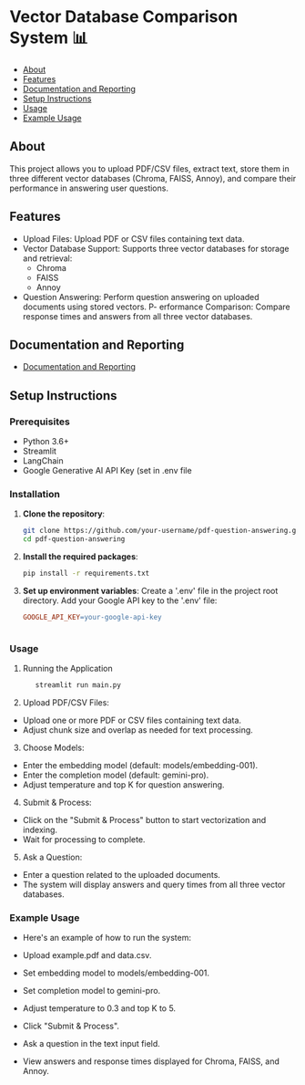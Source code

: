 # Vector Database Comparison System 📊

- [About](#about)
- [Features](#features)
- [Documentation and Reporting](#Documentation-and-Reporting)
- [Setup Instructions](#setup-instructions)
- [Usage](#usage)
- [Example Usage](#example-usage)


## About
This project allows you to upload PDF/CSV files, extract text, store them in three different vector databases (Chroma, FAISS, Annoy), and compare their performance in answering user questions.



## Features
- Upload Files: Upload PDF or CSV files containing text data.
- Vector Database Support: Supports three vector databases for storage and retrieval:
   - Chroma
   - FAISS
   - Annoy
- Question Answering: Perform question answering on uploaded documents using stored vectors.
P- erformance Comparison: Compare response times and answers from all three vector databases.

## Documentation and Reporting
- [Documentation and Reporting](https://github.com/devvirani13/Vector-Database-Comparison-System-/blob/main/Documentation%20and%20Reporting.ipynb)

## Setup Instructions

### Prerequisites
- Python 3.6+
- Streamlit
- LangChain
- Google Generative AI API Key (set in .env file

### Installation
1. **Clone the repository**:
   ```bash
   git clone https://github.com/your-username/pdf-question-answering.git
   cd pdf-question-answering

2. **Install the required packages**:
   ```bash
   pip install -r requirements.txt

3. **Set up environment variables**:
   Create a '.env' file in the project root directory.
   Add your Google API key to the '.env' file:
   ```makefile
   GOOGLE_API_KEY=your-google-api-key



### Usage

1. Running the Application
   ```bash
      streamlit run main.py

2. Upload PDF/CSV Files:

- Upload one or more PDF or CSV files containing text data.
- Adjust chunk size and overlap as needed for text processing.

3. Choose Models:

- Enter the embedding model (default: models/embedding-001).
- Enter the completion model (default: gemini-pro).
- Adjust temperature and top K for question answering.

4. Submit & Process:

- Click on the "Submit & Process" button to start vectorization and indexing.
- Wait for processing to complete.

5. Ask a Question:

- Enter a question related to the uploaded documents.
- The system will display answers and query times from all three vector databases.

### Example Usage

- Here's an example of how to run the system:

- Upload example.pdf and data.csv.
- Set embedding model to models/embedding-001.
- Set completion model to gemini-pro.
- Adjust temperature to 0.3 and top K to 5.
- Click "Submit & Process".
- Ask a question in the text input field.
- View answers and response times displayed for Chroma, FAISS, and Annoy.





